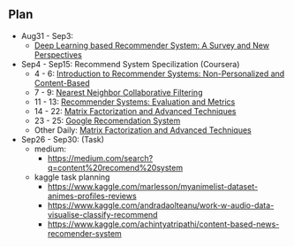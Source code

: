 ## Plan
* Aug31 - Sep3:
  * [Deep Learning based Recommender System: A Survey and New Perspectives](https://arxiv.org/pdf/1707.07435.pdf)
* Sep4 - Sep15: Recommend System Specilization (Coursera)
  * 4 - 6: [Introduction to Recommender Systems: Non-Personalized and Content-Based](https://www.coursera.org/learn/recommender-systems-introduction/home/welcome)
  * 7 - 9: [Nearest Neighbor Collaborative Filtering](https://www.coursera.org/learn/collaborative-filtering/home/welcome)
  * 11 - 13: [Recommender Systems: Evaluation and Metrics](https://www.coursera.org/learn/recommender-metrics/home/welcome)
  * 14 - 22: [Matrix Factorization and Advanced Techniques](https://www.coursera.org/learn/matrix-factorization/home/welcome)
  * 23 - 25: [Google Recomendation System](https://www.youtube.com/channel/UCQgBXHmV9BTQEIobCFt7TSQ/videos)
  * Other Daily: [Matrix Factorization and Advanced Techniques](https://www.coursera.org/learn/matrix-factorization/home/welcome)
* Sep26 - Sep30: (Task)
  * medium:
    * https://medium.com/search?q=content%20recomend%20system
  * kaggle task planning
    * https://www.kaggle.com/marlesson/myanimelist-dataset-animes-profiles-reviews
    * https://www.kaggle.com/andradaolteanu/work-w-audio-data-visualise-classify-recommend
    * https://www.kaggle.com/achintyatripathi/content-based-news-recomender-system 
